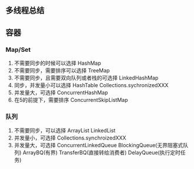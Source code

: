 ## 多线程总结



## 容器
### Map/Set
1. 不需要同步的时候可以选择
HashMap
2. 不需要同步，需要排序可以选择
TreeMap
3. 不需要同步，且需要双向队列或者栈的可选择
LinkedHashMap
4. 同步，并发量小可以选择
HashTable Collections.sychronizedXXX
5. 并发量大，可选择
ConcurrentHashMap
6. 在5的前提下，需要排序
ConcurrentSkipListMap

### 队列
1. 不需要同步，可以选择
ArrayList LinkedList
2. 并发量小，可选择
Collections.synchroizedXXX
3. 并发量大，可选择
ConcurrentLinkedQueue
BlockingQueue(无界阻塞式队列) 
ArrayBQ(有界) 
TransferBQ(直接转给消费者)
DelayQueue(执行定时任务)

